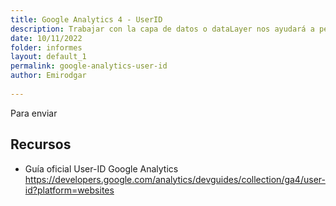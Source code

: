 ```yaml
---
title: Google Analytics 4 - UserID
description: Trabajar con la capa de datos o dataLayer nos ayudará a personalizar y potenciar nuestras implementaciones de analítica web
date: 10/11/2022
folder: informes
layout: default_1
permalink: google-analytics-user-id
author: Emirodgar
  
---
```


Para enviar

## Recursos

- Guía oficial User-ID Google Analytics
https://developers.google.com/analytics/devguides/collection/ga4/user-id?platform=websites
<!--stackedit_data:
eyJoaXN0b3J5IjpbMTI0NjgzODIwMV19
-->